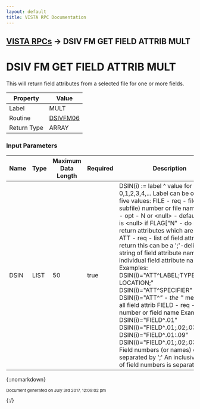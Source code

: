 ```yaml
---
layout: default
title: VISTA RPC Documentation
---
```


## [VISTA RPCs](TableOfContents) &#8594; DSIV FM GET FIELD ATTRIB MULT
# DSIV FM GET FIELD ATTRIB MULT

This will return field attributes from a selected file for one or more fields.

Property | Value
--- | ---
Label | MULT
Routine | [DSIVFM06](http://code.osehra.org/dox/Routine_DSIVFM06_source.html)
Return Type | ARRAY


### Input Parameters

Name | Type | Maximum Data Length | Required | Description
--- | --- | --- | --- | ---
DSIN | LIST | 50 | true |  DSIN(i) :&#x3D; label ^ value   for i &#x3D; 0,1,2,3,4,...  Label can be one of five values:   FILE - req - file (or subfile) number or file name    FLAG - opt - N or &lt;null&gt;   - default value is &lt;null&gt;                if FLAG[&quot;N&quot; - do not return attributes which are &lt;null&gt;     ATT - req - list of field attributes to return                this can be a &#x27;;&#x27;-delimited string of field attribute                 names or individual field attribute names                 Examples: DSIN(i)&#x3D;&quot;ATT^LABEL;TYPE;GLOBAL LOCATION;&quot;                          DSIN(i)&#x3D;&quot;ATT^SPECIFIER&quot;                          DSIN(i)&#x3D;&quot;ATT^*&quot; - the &#x27;*&#x27; means get all field                                    attrib    FIELD - req - field number or field name                 Examples: DSIN(i)&#x3D;&quot;FIELD^.01&quot;                           DSIN(i)&#x3D;&quot;FIELD^.01;.02;.03;.09&quot;                           DSIN(i)&#x3D;&quot;FIELD^.01:.09&quot;                           DSIN(i)&#x3D;&quot;FIELD^.01;.02;.03;1:9;99&quot;                 Field numbers (or names) can be separated by &#x27;;&#x27;                 An inclusive range of field numbers is separated by &#x27;:&#x27;



{::nomarkdown} <br/><p style="font-size: 11px">Document generated on July 3rd 2017, 12:09:02 pm</p>{:/}